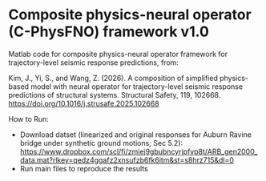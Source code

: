 Composite physics-neural operator (C-PhysFNO) framework v1.0
========

Matlab code for composite physics-neural operator framework for trajectory-level seismic response predictions, from:

Kim, J., Yi, S., and Wang, Z. (2026). A composition of simplified physics-based model with neural operator for trajectory-level seismic response predictions of structural systems. Structural Safety, 119, 102668.
https://doi.org/10.1016/j.strusafe.2025.102668

How to Run:
 - Download datset (linearized and original responses for Auburn Ravine bridge under synthetic ground motions; Sec 5.2): https://www.dropbox.com/scl/fi/zmiej9gbubncyrjpfvp8t/ARB_gen2000_data.mat?rlkey=qedz4ggafz2xnsufzb6fk6itm&st=s8hrz715&dl=0
 - Run main files to reproduce the results
